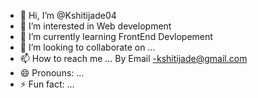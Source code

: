 - 👋 Hi, I’m @Kshitijade04
- 👀 I’m interested in Web development
- 🌱 I’m currently learning FrontEnd Devlopement
- 💞️ I’m looking to collaborate on ...
- 📫 How to reach me ... By Email -kshitijade@gmail.com
- 😄 Pronouns: ...
- ⚡ Fun fact: ...

<!---
Kshitijade04/Kshitijade04 is a ✨ special ✨ repository because its `README.md` (this file) appears on your GitHub profile.
You can click the Preview link to take a look at your changes.
--->
